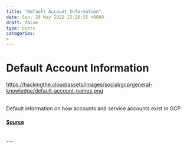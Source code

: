 ```yaml
---
title: "Default Account Information"
date: Sun, 29 May 2022 13:26:35 +0000
draft: false
type: posts
categories: 
- 
---
```

# Default Account Information
https://hackingthe.cloud/assets/images/social/gcp/general-knowledge/default-account-names.png
<br/>

<br/>
Default information on how accounts and service accounts exist in GCP

#### [Source](https://hackingthe.cloud/gcp/general-knowledge/default-account-names/)

<br/>
---
